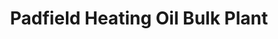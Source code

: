 ---
title: "Padfield Heating Oil Bulk Plant"
url: /pottsville/padfield-heating-oil-bulk-plant/
shop: gas
---
